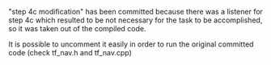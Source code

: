 "step 4c modification" has been committed because there was a listener for step 4c 
which resulted to be not necessary for the task to be accomplished, so it was taken out of the compiled code.

It is possible to uncomment it easily in order to run the original committed code
(check tf_nav.h and tf_nav.cpp)
